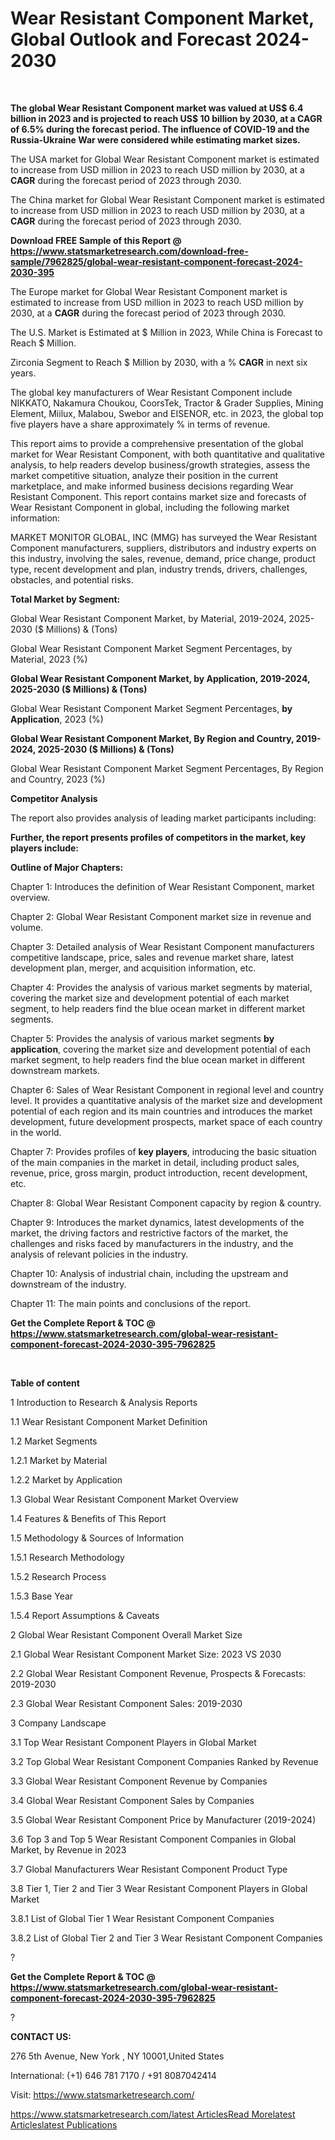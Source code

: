 <h1>Wear Resistant Component Market, Global Outlook and Forecast 2024-2030</h1><br/><p><strong>The global Wear Resistant Component market was valued at US$ 6.4 billion in 2023 and is projected to reach US$ 10 billion by 2030, at a <strong>CAGR</strong> of 6.5% during the forecast period. The influence of COVID-19 and the Russia-Ukraine War were considered while estimating market sizes.</strong></p>
 
 
 
 <p>The USA market for Global Wear Resistant Component market is estimated to increase from USD million in 2023 to reach USD million by 2030, at a <strong>CAGR</strong> during the forecast period of 2023 through 2030.</p>
 
 
 
 <p>The China market for Global Wear Resistant Component market is estimated to increase from USD million in 2023 to reach USD million by 2030, at a <strong>CAGR</strong> during the forecast period of 2023 through 2030.</p>
 
 
 
 <p><strong>Download FREE Sample of this Report @ <a href="https://www.statsmarketresearch.com/download-free-sample/7962825/global-wear-resistant-component-forecast-2024-2030-395">https://www.statsmarketresearch.com/download-free-sample/7962825/global-wear-resistant-component-forecast-2024-2030-395</a></strong></p>
 
 
 
 <p>The Europe market for Global Wear Resistant Component market is estimated to increase from USD million in 2023 to reach USD million by 2030, at a <strong>CAGR</strong> during the forecast period of 2023 through 2030.</p>
 
 
 
 <p>The U.S. Market is Estimated at $ Million in 2023, While China is Forecast to Reach $ Million.</p>
 
 
 
 <p>Zirconia Segment to Reach $ Million by 2030, with a % <strong>CAGR</strong> in next six years.</p>
 
 
 
 <p>The global key manufacturers of Wear Resistant Component include NIKKATO, Nakamura Choukou, CoorsTek, Tractor & Grader Supplies, Mining Element, Miilux, Malabou, Swebor and EISENOR, etc. in 2023, the global top five players have a share approximately % in terms of revenue.</p>
 
 
 
 <p>This report aims to provide a comprehensive presentation of the global market for Wear Resistant Component, with both quantitative and qualitative analysis, to help readers develop business/growth strategies, assess the market competitive situation, analyze their position in the current marketplace, and make informed business decisions regarding Wear Resistant Component. This report contains market size and forecasts of Wear Resistant Component in global, including the following market information:</p>
 
 
 
 <p>MARKET MONITOR GLOBAL, INC (MMG) has surveyed the Wear Resistant Component manufacturers, suppliers, distributors and industry experts on this industry, involving the sales, revenue, demand, price change, product type, recent development and plan, industry trends, drivers, challenges, obstacles, and potential risks.</p>
 
 
 
 <p><strong>Total Market by Segment:</strong></p>
 
 
 
 <p>Global Wear Resistant Component Market, by Material, 2019-2024, 2025-2030 ($ Millions) & (Tons)</p>
 
 
 
 <p>Global Wear Resistant Component Market Segment Percentages, by Material, 2023 (%)</p>
 
 
 
 <p><strong>Global Wear Resistant Component Market, <strong>by Application</strong>, 2019-2024, 2025-2030 ($ Millions) & (Tons)</strong></p>
 
 
 
 <p>Global Wear Resistant Component Market Segment Percentages, <strong>by Application</strong>, 2023 (%)</p>
 
 
 
 <p><strong>Global Wear Resistant Component Market, By Region and Country, 2019-2024, 2025-2030 ($ Millions) & (Tons)</strong></p>
 
 
 
 <p>Global Wear Resistant Component Market Segment Percentages, By Region and Country, 2023 (%)</p>
 
 
 
 <p><strong>Competitor Analysis</strong></p>
 
 
 
 <p>The report also provides analysis of leading market participants including:</p>
 
 
 
 <p><strong>Further, the report presents profiles of competitors in the market, <strong>key players</strong> include:</strong></p>
 
 
 
 <p><strong>Outline of Major Chapters:</strong></p>
 
 
 
 <p>Chapter 1: Introduces the definition of Wear Resistant Component, market overview.</p>
 
 
 
 <p>Chapter 2: Global Wear Resistant Component market size in revenue and volume.</p>
 
 
 
 <p>Chapter 3: Detailed analysis of Wear Resistant Component manufacturers competitive landscape, price, sales and revenue market share, latest development plan, merger, and acquisition information, etc.</p>
 
 
 
 <p>Chapter 4: Provides the analysis of various market segments by material, covering the market size and development potential of each market segment, to help readers find the blue ocean market in different market segments.</p>
 
 
 
 <p>Chapter 5: Provides the analysis of various market segments <strong>by application</strong>, covering the market size and development potential of each market segment, to help readers find the blue ocean market in different downstream markets.</p>
 
 
 
 <p>Chapter 6: Sales of Wear Resistant Component in regional level and country level. It provides a quantitative analysis of the market size and development potential of each region and its main countries and introduces the market development, future development prospects, market space of each country in the world.</p>
 
 
 
 <p>Chapter 7: Provides profiles of <strong>key players</strong>, introducing the basic situation of the main companies in the market in detail, including product sales, revenue, price, gross margin, product introduction, recent development, etc.</p>
 
 
 
 <p>Chapter 8: Global Wear Resistant Component capacity by region & country.</p>
 
 
 
 <p>Chapter 9: Introduces the market dynamics, latest developments of the market, the driving factors and restrictive factors of the market, the challenges and risks faced by manufacturers in the industry, and the analysis of relevant policies in the industry.</p>
 
 
 
 <p>Chapter 10: Analysis of industrial chain, including the upstream and downstream of the industry.</p>
 
 
 
 <p>Chapter 11: The main points and conclusions of the report.</p>
 
 
 
 <div><b>Get the Complete Report & TOC @ <a href="https://www.statsmarketresearch.com/global-wear-resistant-component-forecast-2024-2030-395-7962825">https://www.statsmarketresearch.com/global-wear-resistant-component-forecast-2024-2030-395-7962825</a></b></div>
 
 
 
 <p><br />
 
 <b>Table of content</b></p>
 
 
 
 <p>1 Introduction to Research & Analysis Reports<br />
 
 1.1 Wear Resistant Component Market Definition<br />
 
 1.2 Market Segments<br />
 
 1.2.1 Market by Material<br />
 
 1.2.2 Market by Application<br />
 
 1.3 Global Wear Resistant Component Market Overview<br />
 
 1.4 Features & Benefits of This Report<br />
 
 1.5 Methodology & Sources of Information<br />
 
 1.5.1 Research Methodology<br />
 
 1.5.2 Research Process<br />
 
 1.5.3 Base Year<br />
 
 1.5.4 Report Assumptions & Caveats<br />
 
 2 Global Wear Resistant Component Overall Market Size<br />
 
 2.1 Global Wear Resistant Component Market Size: 2023 VS 2030<br />
 
 2.2 Global Wear Resistant Component Revenue, Prospects & Forecasts: 2019-2030<br />
 
 2.3 Global Wear Resistant Component Sales: 2019-2030<br />
 
 3 Company Landscape<br />
 
 3.1 Top Wear Resistant Component Players in Global Market<br />
 
 3.2 Top Global Wear Resistant Component Companies Ranked by Revenue<br />
 
 3.3 Global Wear Resistant Component Revenue by Companies<br />
 
 3.4 Global Wear Resistant Component Sales by Companies<br />
 
 3.5 Global Wear Resistant Component Price by Manufacturer (2019-2024)<br />
 
 3.6 Top 3 and Top 5 Wear Resistant Component Companies in Global Market, by Revenue in 2023<br />
 
 3.7 Global Manufacturers Wear Resistant Component Product Type<br />
 
 3.8 Tier 1, Tier 2 and Tier 3 Wear Resistant Component Players in Global Market<br />
 
 3.8.1 List of Global Tier 1 Wear Resistant Component Companies<br />
 
 3.8.2 List of Global Tier 2 and Tier 3 Wear Resistant Component Companies<br />
 
 ? </p>
 
 
 
 <div><b>Get the Complete Report & TOC @ <a href="https://www.statsmarketresearch.com/global-wear-resistant-component-forecast-2024-2030-395-7962825">https://www.statsmarketresearch.com/global-wear-resistant-component-forecast-2024-2030-395-7962825</a></b></div>
 
 
 
 <p>? </p>
 
 
 
 <p><b>CONTACT US:</b><br />
 
 276 5th Avenue, New York , NY 10001,United States<br />
 
 International: (+1) 646 781 7170 / +91 8087042414<br />
 
 Visit: <a href="https://www.statsmarketresearch.com/">https://www.statsmarketresearch.com/</a><br />
 
 <a href="https://gyeongbokgung.com">https://www.statsmarketresearch.com/</a><a href="https://hallyeomaritime.com">latest Articles</a><a href="https://jingwansa.com">Read More</a><a href="https://nguoiviet.jp/">latest Articles</a><a href="https://www.intelmarketresearch.com/">latest Publications</a></p>